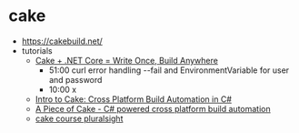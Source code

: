 # cake

* https://cakebuild.net/
* tutorials
  * [Cake + .NET Core = Write Once, Build Anywhere](https://www.youtube.com/watch?v=FKbykwvB_MU)
    * 51:00 curl error handling --fail and EnvironmentVariable for user and password
    * 10:00 x
  * [Intro to Cake: Cross Platform Build Automation in C#](https://www.youtube.com/watch?time_continue=9&v=WbaR2-v6JXQ)
  * [A Piece of Cake - C# powered cross platform build automation](https://www.youtube.com/watch?v=zZIyEn4jF2U)
  + [cake course pluralsight](https://www.pluralsight.com/courses/cake-applications-deploying-building)



